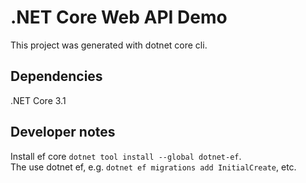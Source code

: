 # .NET Core Web API Demo

This project was generated with dotnet core cli.

## Dependencies
.NET Core 3.1  

## Developer notes  
Install ef core `dotnet tool install --global dotnet-ef`.  
The use dotnet ef, e.g. `dotnet ef migrations add InitialCreate`, etc.